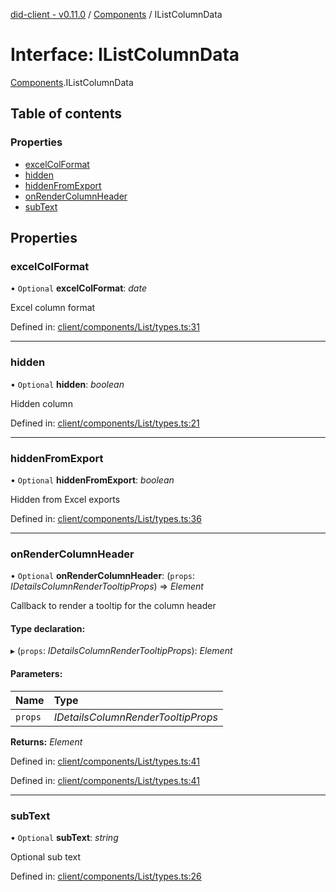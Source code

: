 [did-client - v0.11.0](../README.md) / [Components](../modules/components.md) / IListColumnData

# Interface: IListColumnData

[Components](../modules/components.md).IListColumnData

## Table of contents

### Properties

- [excelColFormat](components.ilistcolumndata.md#excelcolformat)
- [hidden](components.ilistcolumndata.md#hidden)
- [hiddenFromExport](components.ilistcolumndata.md#hiddenfromexport)
- [onRenderColumnHeader](components.ilistcolumndata.md#onrendercolumnheader)
- [subText](components.ilistcolumndata.md#subtext)

## Properties

### excelColFormat

• `Optional` **excelColFormat**: *date*

Excel column format

Defined in: [client/components/List/types.ts:31](https://github.com/Puzzlepart/did/blob/dev/client/components/List/types.ts#L31)

___

### hidden

• `Optional` **hidden**: *boolean*

Hidden column

Defined in: [client/components/List/types.ts:21](https://github.com/Puzzlepart/did/blob/dev/client/components/List/types.ts#L21)

___

### hiddenFromExport

• `Optional` **hiddenFromExport**: *boolean*

Hidden from Excel exports

Defined in: [client/components/List/types.ts:36](https://github.com/Puzzlepart/did/blob/dev/client/components/List/types.ts#L36)

___

### onRenderColumnHeader

• `Optional` **onRenderColumnHeader**: (`props`: *IDetailsColumnRenderTooltipProps*) => *Element*

Callback to render a tooltip for the column header

#### Type declaration:

▸ (`props`: *IDetailsColumnRenderTooltipProps*): *Element*

#### Parameters:

Name | Type |
:------ | :------ |
`props` | *IDetailsColumnRenderTooltipProps* |

**Returns:** *Element*

Defined in: [client/components/List/types.ts:41](https://github.com/Puzzlepart/did/blob/dev/client/components/List/types.ts#L41)

Defined in: [client/components/List/types.ts:41](https://github.com/Puzzlepart/did/blob/dev/client/components/List/types.ts#L41)

___

### subText

• `Optional` **subText**: *string*

Optional sub text

Defined in: [client/components/List/types.ts:26](https://github.com/Puzzlepart/did/blob/dev/client/components/List/types.ts#L26)
